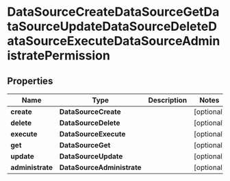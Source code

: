 

# DataSourceCreateDataSourceGetDataSourceUpdateDataSourceDeleteDataSourceExecuteDataSourceAdministratePermission


## Properties

| Name | Type | Description | Notes |
|------------ | ------------- | ------------- | -------------|
|**create** | **DataSourceCreate** |  |  [optional] |
|**delete** | **DataSourceDelete** |  |  [optional] |
|**execute** | **DataSourceExecute** |  |  [optional] |
|**get** | **DataSourceGet** |  |  [optional] |
|**update** | **DataSourceUpdate** |  |  [optional] |
|**administrate** | **DataSourceAdministrate** |  |  [optional] |



